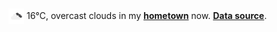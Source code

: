 <img src="assets/weather.png?hour=2024-10-16-11" alt="overcast clouds" width="25" height="25" style="vertical-align:middle;position:relative;top:-1pt;"/> 16&deg;C, overcast clouds in my [**hometown**](https://en.wikipedia.org/wiki/Beijing) now. [**Data source**](https://openweathermap.org/).
